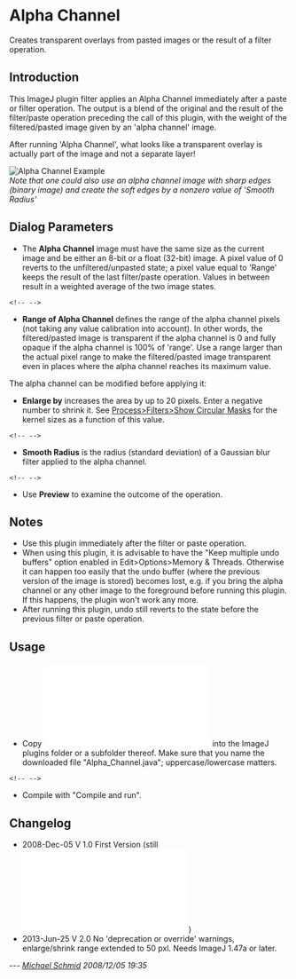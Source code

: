 # Alpha Channel

Creates transparent overlays from pasted images or the result of a
filter operation.

## Introduction

This ImageJ plugin filter applies an Alpha Channel immediately after a
paste or filter operation. The output is a blend of the original and the
result of the filter/paste operation preceding the call of this plugin,
with the weight of the filtered/pasted image given by an \'alpha
channel\' image.

After running \'Alpha Channel\', what looks like a transparent overlay
is actually part of the image and not a separate layer!

![Alpha Channel
Example](/plugin/utilities/alpha_channel/alpha_channel_example.jpg)\
*Note that one could also use an alpha channel image with sharp edges
(binary image) and create the soft edges by a nonzero value of \'Smooth
Radius\'*

## Dialog Parameters

-   The **Alpha Channel** image must have the same size as the current
    image and be either an 8-bit or a float (32-bit) image. A pixel
    value of 0 reverts to the unfiltered/unpasted state; a pixel value
    equal to \'Range\' keeps the result of the last filter/paste
    operation. Values in between result in a weighted average of the two
    image states.

```{=html}
<!-- -->
```
-   **Range of Alpha Channel** defines the range of the alpha channel
    pixels (not taking any value calibration into account). In other
    words, the filtered/pasted image is transparent if the alpha channel
    is 0 and fully opaque if the alpha channel is 100% of \'range\'. Use
    a range larger than the actual pixel range to make the
    filtered/pasted image transparent even in places where the alpha
    channel reaches its maximum value.

The alpha channel can be modified before applying it:

-   **Enlarge by** increases the area by up to 20 pixels. Enter a
    negative number to shrink it. See [Process\>Filters\>Show Circular
    Masks](/gui/process/filters#show_circular_masks) for the kernel
    sizes as a function of this value.

```{=html}
<!-- -->
```
-   **Smooth Radius** is the radius (standard deviation) of a Gaussian
    blur filter applied to the alpha channel.

```{=html}
<!-- -->
```
-   Use **Preview** to examine the outcome of the operation.

## Notes

-   Use this plugin immediately after the filter or paste operation.
-   When using this plugin, it is advisable to have the \"Keep multiple
    undo buffers\" option enabled in Edit\>Options\>Memory & Threads.
    Otherwise it can happen too easily that the undo buffer (where the
    previous version of the image is stored) becomes lost, e.g. if you
    bring the alpha channel or any other image to the foreground before
    running this plugin. If this happens, the plugin won\'t work any
    more.
-   After running this plugin, undo still reverts to the state before
    the previous filter or paste operation.

## Usage

-   Copy
    ![Alpha_Channel.java](/plugin/utilities/alpha_channel/alpha_channel_v2.java)
    into the ImageJ plugins folder or a subfolder thereof. Make sure
    that you name the downloaded file "Alpha_Channel.java";
    uppercase/lowercase matters.

```{=html}
<!-- -->
```
-   Compile with "Compile and run".

## Changelog

-   2008-Dec-05 V 1.0 First Version (still
    ![available](/plugin/utilities/alpha_channel/alpha_channel.java))
-   2013-Jun-25 V 2.0 No \'deprecation or override\' warnings,
    enlarge/shrink range extended to 50 pxl. Needs ImageJ 1.47a or
    later.

\-\-- *[Michael Schmid](/users/schmid) 2008/12/05 19:35*
